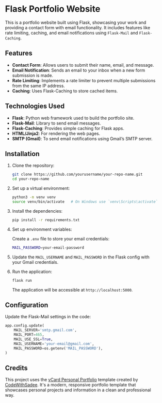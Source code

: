 # Flask Portfolio Website

This is a portfolio website built using Flask, showcasing your work and providing a contact form with email functionality. It includes features like rate limiting, caching, and email notifications using `Flask-Mail` and `Flask-Caching`.

## Features
- **Contact Form**: Allows users to submit their name, email, and message.
- **Email Notification**: Sends an email to your inbox when a new form submission is made.
- **Rate Limiting**: Implements a rate limiter to prevent multiple submissions from the same IP address.
- **Caching**: Uses Flask-Caching to store cached items.

## Technologies Used
- **Flask**: Python web framework used to build the portfolio site.
- **Flask-Mail**: Library to send email messages.
- **Flask-Caching**: Provides simple caching for Flask apps.
- **HTML/Jinja2**: For rendering the web pages.
- **SMTP (Gmail)**: To send email notifications using Gmail’s SMTP server.

## Installation

1. Clone the repository:

    ```bash
    git clone https://github.com/yourusername/your-repo-name.git
    cd your-repo-name
    ```

2. Set up a virtual environment:

    ```bash
    python3 -m venv venv
    source venv/bin/activate   # On Windows use `venv\Scripts\activate`
    ```

3. Install the dependencies:

    ```bash
    pip install -r requirements.txt
    ```

4. Set up environment variables:

    Create a `.env` file to store your email credentials:

    ```bash
    MAIL_PASSWORD=your-email-password
    ```

5. Update the `MAIL_USERNAME` and `MAIL_PASSWORD` in the Flask config with your Gmail credentials.

6. Run the application:

    ```bash
    flask run
    ```

    The application will be accessible at `http://localhost:5000`.

## Configuration

Update the Flask-Mail settings in the code:

```python
app.config.update(
    MAIL_SERVER='smtp.gmail.com',
    MAIL_PORT=465,
    MAIL_USE_SSL=True,
    MAIL_USERNAME='your-email@gmail.com',
    MAIL_PASSWORD=os.getenv('MAIL_PASSWORD'),
)
```
## Credits

This project uses the [vCard Personal Portfolio](https://github.com/codewithsadee/vcard-personal-portfolio) template created by [CodeWithSadee](https://github.com/codewithsadee). It's a modern, responsive portfolio template that showcases personal projects and information in a clean and professional way.